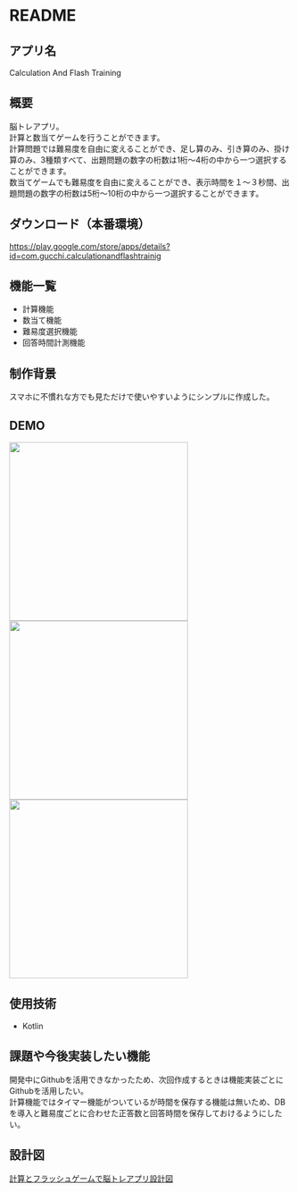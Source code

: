 # README

## アプリ名
Calculation And Flash Training

## 概要
脳トレアプリ。  
計算と数当てゲームを行うことができます。  
計算問題では難易度を自由に変えることができ、足し算のみ、引き算のみ、掛け算のみ、3種類すべて、出題問題の数字の桁数は1桁〜4桁の中から一つ選択することができます。  
数当てゲームでも難易度を自由に変えることができ、表示時間を１〜３秒間、出題問題の数字の桁数は5桁〜10桁の中から一つ選択することができます。  

## ダウンロード（本番環境）
https://play.google.com/store/apps/details?id=com.gucchi.calculationandflashtrainig

## 機能一覧
* 計算機能
* 数当て機能
* 難易度選択機能
* 回答時間計測機能

## 制作背景
スマホに不慣れな方でも見ただけで使いやすいようにシンプルに作成した。  

## DEMO
<img src="https://user-images.githubusercontent.com/63286009/97945954-5fa33f00-1dcc-11eb-99a4-4a5921b68161.png" width="320px"> <img src="https://user-images.githubusercontent.com/63286009/97945982-734ea580-1dcc-11eb-8758-57cda0ed49fb.png" width="320px"> <img src="https://user-images.githubusercontent.com/63286009/97945990-78135980-1dcc-11eb-8295-bce07871d981.png" width="320px">

## 使用技術
* Kotlin

## 課題や今後実装したい機能
開発中にGithubを活用できなかったため、次回作成するときは機能実装ごとにGithubを活用したい。  
計算機能ではタイマー機能がついているが時間を保存する機能は無いため、DBを導入と難易度ごとに合わせた正答数と回答時間を保存しておけるようにしたい。

## 設計図
[計算とフラッシュゲームで脳トレアプリ設計図](https://gyazo.com/658ffe24efab97ebd94fb196efb6e8fd)

